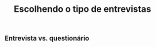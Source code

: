 <div align="center">

# Escolhendo o tipo de entrevistas

</div>

<br>

## Entrevista vs. questionário